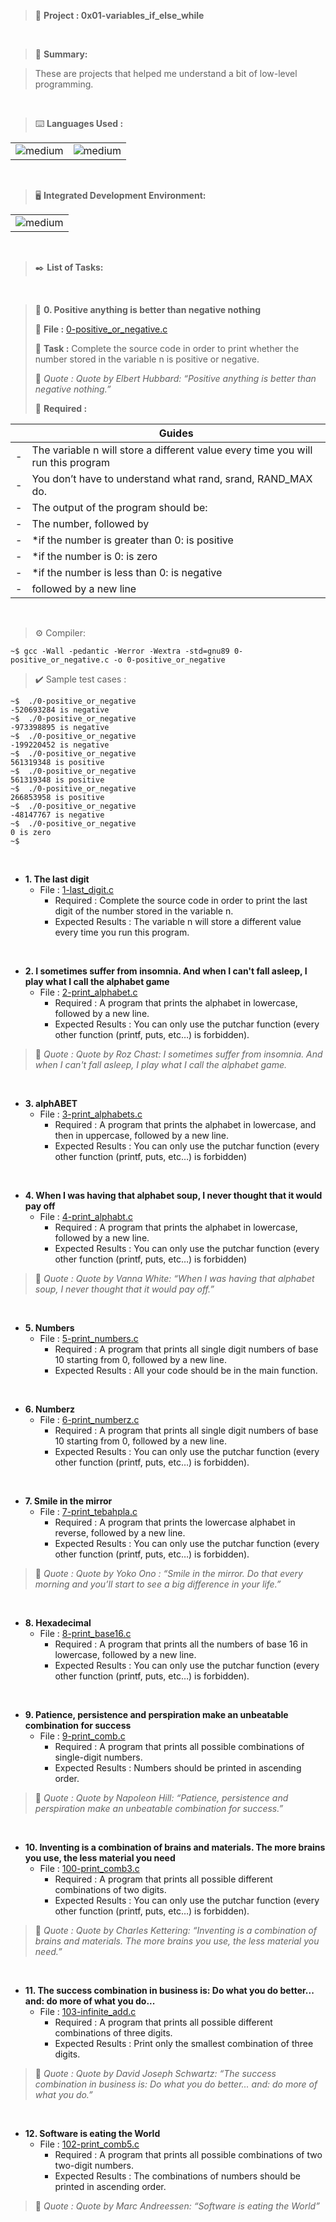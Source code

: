 > 🚧 **Project : 0x01-variables_if_else_while**
 
<br>

> 📝 **Summary:**

> These are projects that helped me understand a bit of low-level programming.

<br>

> ⌨️ **Languages Used :**

<table>
  <tr>
    <td><img alt="medium" src="https://img.shields.io/badge/C-00599C?style=for-the-badge&logo=c&logoColor=white"></td>
    <td><img alt="medium" src="https://img.shields.io/badge/Markdown-000000?style=for-the-badge&logo=markdown&logoColor=white"></td>
  </tr>
</table>

<br>

> 🖥️ **Integrated Development Environment:**

<table>
  <tr>
<td><img alt="medium" src="https://img.shields.io/badge/Emacs-%237F5AB6.svg?&style=for-the-badge&logo=gnu-emacs&logoColor=white"></td>
  </tr>
</table>

<br>

> ✒️ **List of Tasks:**

<br>

> 📁 **0. Positive anything is better than negative nothing**
>
> 💾 **File :** [0-positive_or_negative.c](./0-positive_or_negative.c)
> 
> 📑 **Task :**  Complete the source code in order to print whether the number stored in the variable n is positive or negative.
>
> 💬 *Quote : Quote by Elbert Hubbard: “Positive anything is better than negative nothing.”*
>
> 📝 **Required :** 

| | Guides                                                                           |
|-| -------------------------------------------------------------------------------- |
|-| The variable n will store a different value every time you will run this program |
|-| You don’t have to understand what rand, srand, RAND_MAX do.                      |
|-| The output of the program should be:                                             |
|-| The number, followed by                                                           |
|-| *if the number is greater than 0: is positive                                    |
|-| *if the number is 0: is zero                                                     |
|-| *if the number is less than 0: is negative                                       |
|-| followed by a new line                                                           |

<br>

> ⚙️ Compiler:

```
~$ gcc -Wall -pedantic -Werror -Wextra -std=gnu89 0-positive_or_negative.c -o 0-positive_or_negative
```

> ✔️ Sample test cases :

```
~$  ./0-positive_or_negative 
-520693284 is negative
~$  ./0-positive_or_negative 
-973398895 is negative
~$  ./0-positive_or_negative 
-199220452 is negative
~$  ./0-positive_or_negative 
561319348 is positive
~$  ./0-positive_or_negative 
561319348 is positive
~$  ./0-positive_or_negative 
266853958 is positive
~$  ./0-positive_or_negative 
-48147767 is negative
~$  ./0-positive_or_negative 
0 is zero
~$  
```

<br>

* **1. The last digit**
  * File : [1-last_digit.c](./1-last_digit.c)
    * Required : Complete the source code in order to print the last digit of the number stored in the variable n.
    * Expected Results : The variable n will store a different value every time you run this program.
<br>

* **2. I sometimes suffer from insomnia. And when I can't fall asleep, I play what I call the alphabet game**
  * File : [2-print_alphabet.c](./2-print_alphabet.c)
    * Required : A program that prints the alphabet in lowercase, followed by a new line.
    * Expected Results : You can only use the putchar function (every other function (printf, puts, etc…) is forbidden).

> 💬 *Quote : Quote by Roz Chast: I sometimes suffer from insomnia. And when I can't fall asleep, I play what I call the alphabet game.*

<br>

* **3. alphABET**
  * File : [3-print_alphabets.c](./3-print_alphabets.c)
    * Required : A program that prints the alphabet in lowercase, and then in uppercase, followed by a new line.
    * Expected Results : You can only use the putchar function (every other function (printf, puts, etc…) is forbidden)
<br>

* **4. When I was having that alphabet soup, I never thought that it would pay off**
  * File : [4-print_alphabt.c](./4-print_alphabt.c)
    * Required : A program that prints the alphabet in lowercase, followed by a new line.
    * Expected Results : You can only use the putchar function (every other function (printf, puts, etc…) is forbidden)

> 💬 *Quote : Quote by Vanna White: “When I was having that alphabet soup, I never thought that it would pay off.”*

<br>

* **5. Numbers**
  * File : [5-print_numbers.c](./5-print_numbers.c)
    * Required : A program that prints all single digit numbers of base 10 starting from 0, followed by a new line.
    * Expected Results : All your code should be in the main function.
<br>

* **6. Numberz**
  * File : [6-print_numberz.c](./6-print_numberz.c)
    * Required : A program that prints all single digit numbers of base 10 starting from 0, followed by a new line.
    * Expected Results : You can only use the putchar function (every other function (printf, puts, etc…) is forbidden).
<br>

* **7. Smile in the mirror**
  * File : [7-print_tebahpla.c](./7-print_tebahpla.c)
    * Required : A program that prints the lowercase alphabet in reverse, followed by a new line.
    * Expected Results : You can only use the putchar function (every other function (printf, puts, etc…) is forbidden).

> 💬 *Quote : Quote by Yoko Ono : “Smile in the mirror. Do that every morning and you’ll start to see a big difference in your life.”*

<br>

* **8. Hexadecimal**
  * File : [8-print_base16.c](./8-print_base16.c)
    * Required : A program that prints all the numbers of base 16 in lowercase, followed by a new line.
    * Expected Results : You can only use the putchar function (every other function (printf, puts, etc…) is forbidden).

<br>

* **9. Patience, persistence and perspiration make an unbeatable combination for success**
  * File : [9-print_comb.c](./9-print_comb.c)
    * Required : A program that prints all possible combinations of single-digit numbers.
    * Expected Results : Numbers should be printed in ascending order.

> 💬 *Quote : Quote by Napoleon Hill: “Patience, persistence and perspiration make an unbeatable combination for success.”*

<br>

* **10. Inventing is a combination of brains and materials. The more brains you use, the less material you need**
  * File : [100-print_comb3.c](./100-print_comb3.c)
    * Required : A program that prints all possible different combinations of two digits.
    * Expected Results : You can only use the putchar function (every other function (printf, puts, etc…) is forbidden).

> 💬 *Quote : Quote by Charles Kettering: “Inventing is a combination of brains and materials. The more brains you use, the less material you need.”*

<br>

* **11. The success combination in business is: Do what you do better... and: do more of what you do...**
  * File : [103-infinite_add.c](./103-infinite_add.c)
    * Required : A program that prints all possible different combinations of three digits.
    * Expected Results : Print only the smallest combination of three digits.

> 💬 *Quote : Quote by David Joseph Schwartz: “The success combination in business is: Do what you do better... and: do more of what you do.”*

<br>

* **12. Software is eating the World**
  * File : [102-print_comb5.c](./102-print_comb5.c)
    * Required : A program that prints all possible combinations of two two-digit numbers.
    * Expected Results : The combinations of numbers should be printed in ascending order.

> 💬 *Quote : Quote by Marc Andreessen: “Software is eating the World”*
